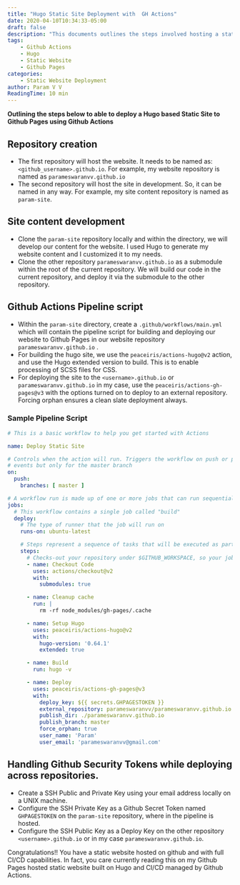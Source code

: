 ```yaml
---
title: "Hugo Static Site Deployment with  GH Actions"
date: 2020-04-10T10:34:33-05:00
draft: false
description: "This documents outlines the steps involved hosting a static website built using Hugo, on GitHub and deploying using Github Actions."
tags: 
    - Github Actions
    - Hugo
    - Static Website
    - Github Pages
categories:
    - Static Website Deployment
author: Param V V
ReadingTime: 10 min
---
```


__Outlining the steps below to able to deploy a Hugo based Static Site to Github Pages using Github Actions__

## Repository creation

* The first repository will host the website. It needs to be named as: `<github_username>.github.io`. 
    For example, my website repository is named as `parameswaranvv.github.io`
* The second repository will host the site in development. So, it can be named in any way.
    For example, my site content repository is named as `param-site`.
    
## Site content development 

* Clone the `param-site` repository locally and within the directory, we will develop our content for the website. I used Hugo to generate my website content and I customized it to my needs.
* Clone the other repository `parameswaranvv.github.io` as a submodule within the root of the current repository. We will build our code in the current repository, and deploy it via the submodule to the other repository.

## Github Actions Pipeline script

* Within the `param-site` directory, create a `.github/workflows/main.yml` which will contain the pipeline script for building and deploying our website to Github Pages in our website repository `parameswaranvv.github.io` .
* For building the hugo site, we use the `peaceiris/actions-hugo@v2` action, and use the Hugo extended version to build. This is to enable processing of SCSS files for CSS.
* For deploying the site to the `<username>.github.io` or `parameswaranvv.github.io` in my case, use the `peaceiris/actions-gh-pages@v3` with the options turned on to deploy to an external repository. Forcing orphan ensures a clean slate deployment always.

### Sample Pipeline Script    
```yaml
# This is a basic workflow to help you get started with Actions

name: Deploy Static Site

# Controls when the action will run. Triggers the workflow on push or pull request
# events but only for the master branch
on:
  push:
    branches: [ master ]

# A workflow run is made up of one or more jobs that can run sequentially or in parallel
jobs:
  # This workflow contains a single job called "build"
  deploy:
    # The type of runner that the job will run on
    runs-on: ubuntu-latest

    # Steps represent a sequence of tasks that will be executed as part of the job
    steps:
      # Checks-out your repository under $GITHUB_WORKSPACE, so your job can access it
      - name: Checkout Code
        uses: actions/checkout@v2
        with:
          submodules: true

      - name: Cleanup cache
        run: |
          rm -rf node_modules/gh-pages/.cache

      - name: Setup Hugo
        uses: peaceiris/actions-hugo@v2
        with:
          hugo-version: '0.64.1'
          extended: true

      - name: Build
        run: hugo -v

      - name: Deploy
        uses: peaceiris/actions-gh-pages@v3
        with:
          deploy_key: ${{ secrets.GHPAGESTOKEN }}
          external_repository: parameswaranvv/parameswaranvv.github.io
          publish_dir: ./parameswaranvv.github.io
          publish_branch: master
          force_orphan: true
          user_name: 'Param'
          user_email: 'parameswaranvv@gmail.com'
```

## Handling Github Security Tokens while deploying across repositories.

* Create a SSH Public and Private Key using your email address locally on a UNIX machine.
* Configure the SSH Private Key as a Github Secret Token named `GHPAGESTOKEN` on the `param-site` repository, where in the pipeline is hosted.
* Configure the SSH Public Key as a Deploy Key on the other repository `<username>.github.io` or in my case `parameswaranvv.github.io`.

Congratulations!! You have a static website hosted on github and with full CI/CD capabilities. In fact, you care currently reading this on my Github Pages hosted static website built on Hugo and CI/CD managed by Github Actions.
